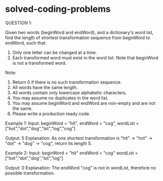 # solved-coding-problems

QUESTION 1:

Given two words (beginWord and endWord), and a dictionary's word list, find the length of shortest transformation sequence from beginWord to endWord, such that:

  1.	Only one letter can be changed at a time.
  2.	Each transformed word must exist in the word list. Note that beginWord is not a transformed word.
  
Note:
  1. Return 0 if there is no such transformation sequence.
  2. All words have the same length.
  3. All words contain only lowercase alphabetic characters.
  4. You may assume no duplicates in the word list.
  5. You may assume beginWord and endWord are non-empty and are not the same.
  6. Please write a production ready code.
 
Example 1:
Input:
beginWord = "hit",
endWord = "cog",
wordList = ["hot","dot","dog","lot","log","cog"]
 
Output: 5
Explanation: As one shortest transformation is "hit" -> "hot" -> "dot" -> "dog" -> "cog",
return its length 5.
 
 
Example 2:
Input:
beginWord = "hit"
endWord = "cog"
wordList = ["hot","dot","dog","lot","log"]
 
Output: 0
Explanation: The endWord "cog" is not in wordList, therefore no possible transformation.
